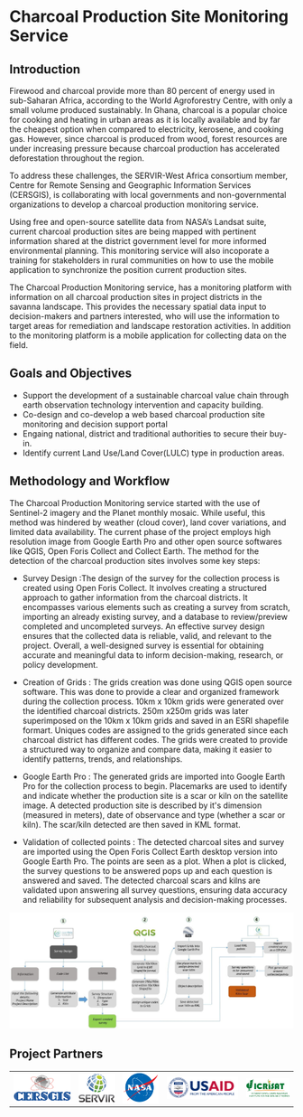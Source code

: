 # Charcoal Production Site Monitoring Service
## Introduction
Firewood and charcoal provide more than 80 percent of energy used in
sub-Saharan Africa, according to the World Agroforestry Centre, with only
a small volume produced sustainably. In Ghana, charcoal is a popular
choice for cooking and heating in urban areas as it is locally available and
by far the cheapest option when compared to electricity, kerosene, and
cooking gas. However, since charcoal is produced from wood, forest
resources are under increasing pressure because charcoal production has
accelerated deforestation throughout the region.

To address these challenges, the SERVIR-West Africa consortium member,
Centre for Remote Sensing and Geographic Information Services
(CERSGIS), is collaborating with local governments and non-governmental
organizations to develop a charcoal production monitoring service.

Using
free and open-source satellite data from NASA’s Landsat suite, current
charcoal production sites are being mapped with pertinent information
shared at the district government level for more informed environmental
planning. This monitoring service will also incoporate a training for stakeholders in rural communities on how to use the mobile application to synchronize the position current production sites.

The Charcoal Production Monitoring service, has a monitoring platform with information on all charcoal production sites in project districts in the savanna landscape. This provides the necessary spatial data input to decision-makers and partners interested, who will use the information to target areas for remediation and landscape restoration activities. In addition to the monitoring platform is a mobile application for collecting data on the field.


## Goals and Objectives
* Support the development of a sustainable charcoal value chain through earth observation technology intervention and capacity building.
* Co-design and co-develop a web based charcoal production site monitoring and decision support portal
* Engaing national, district and traditional authorities to secure their buy-in.
* Identify current Land Use/Land Cover(LULC) type in production areas.


  

## Methodology and Workflow
 The Charcoal Production Monitoring service started with the use of Sentinel-2 imagery and the Planet monthly mosaic. While useful, this method was hindered by weather (cloud cover), land cover variations, and limited data availability. The current phase of the project employs high resolution image from Google Earth Pro and other open source softwares like QGIS, Open Foris Collect and Collect Earth. The method for the detection of the charcoal production sites involves some key steps:

* Survey Design :The design of the survey for the collection process is created using Open Foris Collect. It involves creating a structured approach to gather information from the charcoal districts. It encompasses various elements such as creating a survey from scratch, importing an already existing survey, and a database to review/preview completed and uncompleted surveys. An effective survey design ensures that the collected data is reliable, valid, and relevant to the project. Overall, a well-designed survey is essential for obtaining accurate and meaningful data to inform decision-making, research, or policy development.

* Creation of Grids : The grids creation was done using QGIS open source software. This was done to provide a clear and organized framework during the collection process. 10km x 10km grids were generated over the identified charcoal districts.  250m x250m grids was later superimposed on the 10km x 10km grids and saved in an ESRI shapefile formart. Uniques codes are assigned to the grids generated since each charcoal district has different codes. The grids were created to provide a structured way to organize and compare data, making it easier to identify patterns, trends, and relationships. 


* Google Earth Pro : The generated grids are imported into Google Earth Pro for the collection process to begin. Placemarks are used to identify and indicate whether the production site is a scar or kiln on the satellite image. A detected production site is described by it's dimension (measured in meters), date of observance and type (whether a scar or kiln). The scar/kiln detected are then saved in KML format.

* Validation of collected points : The detected charcoal sites and survey are imported using the Open Foris Collect Earth desktop version into Google Earth Pro. The points are seen as a plot. When a plot is clicked, the survey questions to be answered pops up and each question is answered and saved. The detected charcoal scars and kilns are validated upon answering all survey questions, ensuring data accuracy and reliability for subsequent analysis and decision-making processes.


![Charcoal-workflow](<images/Workflow/Charcoal Workflow.jpg>)

## Project Partners


<table style="border: 0;">
  <tr width="100%"> 
    <td><img src="./images/Logos/cersgis-logo.png" width="800" height="50"></td>
    <td><img src="./images/Logos/SERVIR_Logo.png" width="500" height="50"></td>
    <td><img src="./images/Logos/nasa.png" width="500" ></td>
    <td><img src="./images/Logos/USAID.png" width="1000"></td>
    <td><img src="./images/Logos/ICRISAT-1.jpg" width="600"></td>
  </tr>
</table>
</br>
